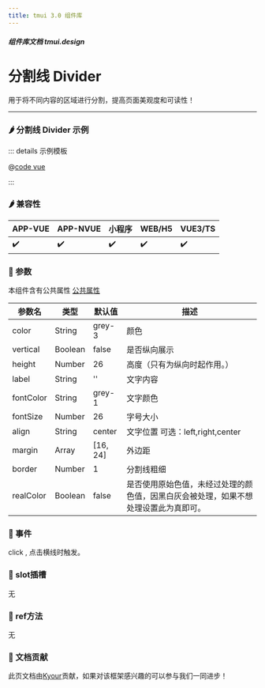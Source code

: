 ```yaml
---
title: tmui 3.0 组件库
---
```


<dirtoc></dirtoc>

##### 组件库文档 tmui.design

# 分割线 Divider
用于将不同内容的区域进行分割，提高页面美观度和可读性！

---

### :hot_pepper: 分割线 Divider 示例

<webview url="https://tmui.design/h5/#/pages/layout/divider"></webview>

::: details 示例模板

@[code vue](pages/layout/divider.nvue)

:::

### :hot_pepper: 兼容性

| APP-VUE            | APP-NVUE           | 小程序                | WEB/H5             | VUE3/TS            |
|--------------------|--------------------|--------------------|--------------------|--------------------|
| :heavy_check_mark: | :heavy_check_mark: | :heavy_check_mark: | :heavy_check_mark: | :heavy_check_mark: |

### :seedling: 参数
本组件含有公共属性 [公共属性](/doc/spec/组件公共样式.md)

| 参数名       | 类型              | 默认值      | 描述                        |
|-----------|-----------------|----------|---------------------------|
| color     | String          | grey-3   | 颜色                        |
| vertical  | Boolean | false    | 是否纵向展示                    |
| height    | Number          | 26       | 高度（只有为纵向时起作用。）                        |
| label     | String          | ''       | 文字内容                      |
| fontColor | String          | grey-1   | 文字颜色                      |
| fontSize | Number          | 26   | 字号大小                      |
| align     | String          | center   | 文字位置 可选：left,right,center |
| margin    | Array           | [16, 24] | 外边距                       |
| border    | Number          | 1        | 分割线粗细                     |
| realColor<Badge type="danger" text="v3.0.63+" vertical="middle" /> | Boolean         | false    | 是否使用原始色值，未经过处理的颜色值，因黑白灰会被处理，如果不想处理设置此为真即可。                     |


### :rose: 事件
click , 点击横线时触发。

### :corn: slot插槽
无

### :green_salad: ref方法
无

### :couplekiss: 文档贡献
此页文档由[Kyour](https://github.com/kyour-cn)贡献，如果对该框架感兴趣的可以参与我们一同进步！
